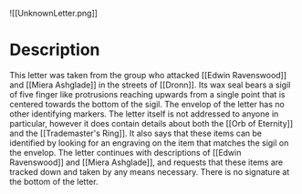 ![[UnknownLetter.png]]
# Description

This letter was taken from the group who attacked [[Edwin Ravenswood]] and [[Miera Ashglade]] in the streets of [[Dronn]]. Its wax seal bears a sigil of five finger like protrusions reaching upwards from a single point that is centered towards the bottom of the sigil. The envelop of the letter has no other identifying markers. The letter itself is not addressed to anyone in particular, however it does contain details about both the [[Orb of Eternity]] and the [[Trademaster's Ring]]. It also says that these items can be identified by looking for an engraving on the item that matches the sigil on the envelop. The letter continues with descriptions of [[Edwin Ravenswood]] and [[Miera Ashglade]], and requests that these items are tracked down and taken by any means necessary. There is no signature at the bottom of the letter.